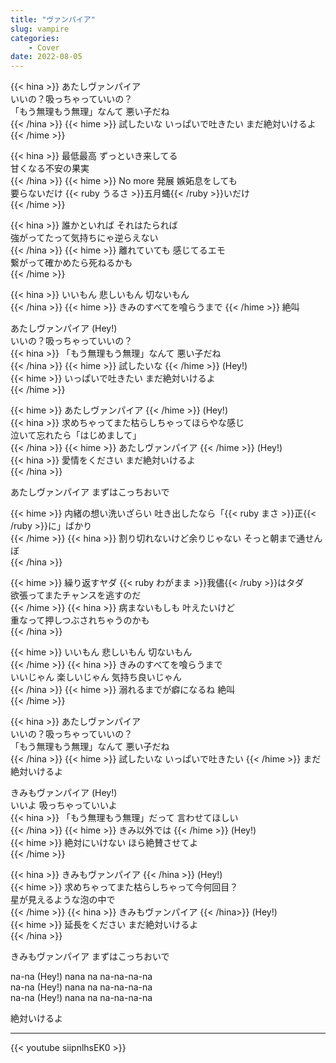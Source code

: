 ```yaml
---
title: "ヴァンパイア"
slug: vampire
categories:
    - Cover
date: 2022-08-05
---
```


{{< hina >}}
あたしヴァンパイア  
いいの？吸っちゃっていいの？  
「もう無理もう無理」なんて 悪い子だね  
{{< /hina >}}
{{< hime >}}
試したいな いっぱいで吐きたい まだ絶対いけるよ  
{{< /hime >}}

{{< hina >}}
最低最高 ずっといき来してる  
甘くなる不安の果実  
{{< /hina >}}
{{< hime >}}
No more 発展 嫉妬息をしても  
要らないだけ {{< ruby うるさ >}}五月蝿{{< /ruby >}}いだけ  
{{< /hime >}}

{{< hina >}}
誰かといれば それはたられば  
強がってたって気持ちにゃ逆らえない  
{{< /hina >}}
{{< hime >}}
離れていても 感じてるエモ  
繋がって確かめたら死ねるかも  
{{< /hime >}}

{{< hina >}}
いいもん 悲しいもん 切ないもん  
{{< /hina >}}
{{< hime >}}
きみのすべてを喰らうまで 
{{< /hime >}}
絶叫  

あたしヴァンパイア (Hey!)  
いいの？吸っちゃっていいの？  
{{< hina >}}
「もう無理もう無理」なんて 悪い子だね  
{{< /hina >}}
{{< hime >}}
試したいな 
{{< /hime >}}
(Hey!)  
{{< hime >}}
いっぱいで吐きたい まだ絶対いけるよ  
{{< /hime >}}

{{< hime >}}
あたしヴァンパイア 
{{< /hime >}}
(Hey!)  
{{< hina >}}
求めちゃってまた枯らしちゃってほらやな感じ  
泣いて忘れたら「はじめまして」  
{{< /hina >}}
{{< hime >}}
あたしヴァンパイア 
{{< /hime >}}
(Hey!)  
{{< hina >}}
愛情をください まだ絶対いけるよ  
{{< /hina >}}

あたしヴァンパイア まずはこっちおいで  

{{< hime >}}
内緒の想い洗いざらい 吐き出したなら「{{< ruby まさ >}}正{{< /ruby >}}に」ばかり  
{{< /hime >}}
{{< hina >}}
割り切れないけど余りじゃない そっと朝まで通せんぼ  
{{< /hina >}}

{{< hime >}}
繰り返すヤダ {{< ruby わがまま >}}我儘{{< /ruby >}}はタダ  
欲張ってまたチャンスを逃すのだ  
{{< /hime >}}
{{< hina >}}
病まないもしも 叶えたいけど  
重なって押しつぶされちゃうのかも  
{{< /hina >}}

{{< hime >}}
いいもん 悲しいもん 切ないもん  
{{< /hime >}}
{{< hina >}}
きみのすべてを喰らうまで  
いいじゃん 楽しいじゃん 気持ち良いじゃん  
{{< /hina >}}
{{< hime >}}
溺れるまでが癖になるね 絶叫  
{{< /hime >}}

{{< hina >}}
あたしヴァンパイア  
いいの？吸っちゃっていいの？  
「もう無理もう無理」なんて 悪い子だね  
{{< /hina >}}
{{< hime >}}
試したいな いっぱいで吐きたい 
{{< /hime >}}
まだ絶対いけるよ  

きみもヴァンパイア (Hey!)  
いいよ 吸っちゃっていいよ  
{{< hina >}}
「もう無理もう無理」だって 言わせてほしい  
{{< /hina >}}
{{< hime >}}
きみ以外では 
{{< /hime >}}
(Hey!)  
{{< hime >}}
絶対にいけない ほら絶賛させてよ  
{{< /hime >}}

{{< hina >}}
きみもヴァンパイア 
{{< /hina >}}
(Hey!)  
{{< hime >}}
求めちゃってまた枯らしちゃって今何回目？  
星が見えるような泡の中で  
{{< /hime >}}
{{< hina >}}
きみもヴァンパイア 
{{< /hina>}}
(Hey!)  
{{< hime >}}
延長をください まだ絶対いけるよ  
{{< /hina >}}

きみもヴァンパイア まずはこっちおいで  

na-na (Hey!) nana na na-na-na-na  
na-na (Hey!) nana na na-na-na-na  
na-na (Hey!) nana na na-na-na-na  

絶対いけるよ  

---

{{< youtube siipnlhsEK0 >}}